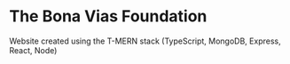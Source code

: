 # The Bona Vias Foundation

Website created using the T-MERN stack (TypeScript, MongoDB, Express, React, Node)
